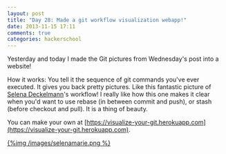 ```yaml
---
layout: post
title: "Day 28: Made a git workflow visualization webapp!"
date: 2013-11-15 17:11
comments: true
categories: hackerschool
---
```


Yesterday and today I made the Git pictures from Wednesday's post into a
website!

How it works: You tell it the sequence of git commands you've ever
executed. It gives you back pretty pictures. Like this fantastic picture
of [Selena Deckelmann](http://www.chesnok.com/daily/)'s workflow! I
really like how this one makes it clear when you'd want to use rebase
(in between commit and push), or stash (before checkout and pull). It
is a thing of beauty.

You can make your own at
[https://visualize-your-git.herokuapp.com](https://visualize-your-git.herokuapp.com).

[{%img /images/selenamarie.png %}](/images/selenamarie.png)

